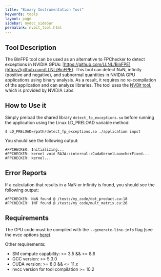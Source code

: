 ```yaml
---
title: "Binary Instrumentation Tool"
keywords: tools
layout: page
sidebar: mydoc_sidebar
permalink: nvbit_tool.html
---
```


## Tool Description

The BinFPE tool can be used as an alternative to FPChecker to detect exceptions in NVIDIA GPUs: [https://github.com/LLNL/BinFPE](https://github.com/LLNL/BinFPE).
This tool can detect NaN, infinity (positive and negative), and subnormal quantities in NVIDIA GPU applications using binary analysis. As a result, it requires no re-compilation of the application and can analyze libraries. The tool uses the [NVBit tool](https://github.com/NVlabs/NVBit), which is provided by NVIDIA Labs.

## How to Use it

Simply preload the shared library `detect_fp_exceptions.so` before running the application using the Linux LD_PRELOAD variable method:
```
$ LD_PRELOAD=/path/detect_fp_exceptions.so ./application input
```
You should see the following output:
```
#FPCHECKER: Initializing...
#FPCHECKER: kernel void RAJA::internal::CudaKernelLauncherFixed...
#FPCHECKER: kernel...
```
## Error Reports

If a calculation that results in a NaN or infinity is found, you should see the following output:
```
#FPCHECKER: NaN found @ /tests/my_code/dot_product.cu:18
#FPCHECKER: INF found @ /tests/my_code/mult_matrix.cu:26
```
## Requirements

The GPU code must be compiled with the `--generate-line-info` flag (see the nvcc options [here](https://docs.nvidia.com/cuda/cuda-compiler-driver-nvcc/index.html#options-for-altering-compiler-linker-behavior-generate-line-info)).

Other requirements:
- SM compute capability: >= 3.5 && <= 8.6
- GCC version: >= 5.3.0
- CUDA version: >= 8.0 && <= 11.x
- nvcc version for tool compilation >= 10.2
